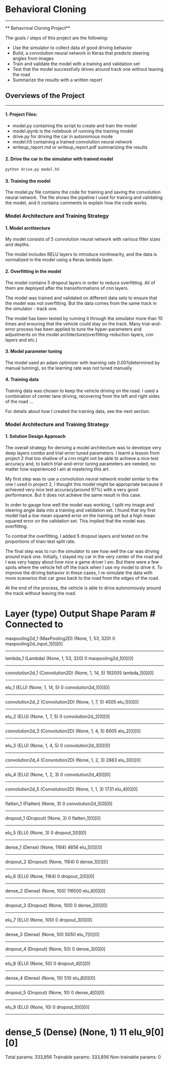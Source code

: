 # **Behavioral Cloning** 

---

** Behavrioal Cloning Project**

The goals / steps of this project are the following:
* Use the simulator to collect data of good driving behavior
* Build, a convolution neural network in Keras that predicts steering angles from images
* Train and validate the model with a training and validation set
* Test that the model successfully drives around track one without leaving the road
* Summarize the results with a written report


## Overviews of the Project

---

#### 1. Project Files:
* model.py containing the script to create and train the model
* model.ipynb is the notebook of running the training model
* drive.py for driving the car in autonomous mode
* model.h5 containing a trained convolution neural network 
* writeup_report.md or writeup_report.pdf summarizing the results

#### 2. Drive the car in the simulator with trained model
```sh
python drive.py model.h5
```

#### 3. Training the model

The model.py file contains the code for training and saving the convolution neural network. The file shows the pipeline I used for training and validating the model, and it contains comments to explain how the code works.

### Model Architecture and Training Strategy

#### 1. Model arcthiecture

My model consists of 5 convolution neural network with various filter sizes and depths.

The model includes RELU layers to introduce nonlinearity, and the data is normalized in the model using a Keras lambda layer. 

#### 2. Overfitting in the model

The model contains 5 dropout layers in order to reduce overfitting. All of them are deployed after the transoformations of cnn layers.

The model was trained and validated on different data sets to ensure that the model was not overfitting. But the data comes from the same track in the simulator - track one. 

The model has been tested by running it through the simulator more than 10 times and ensuring that the vehicle could stay on the track. Many trial-and-error process has been applied to tune the hyper-parameters and adjustments on the model architecture(overfitting-reduction layers, cnn layers and etc.)

#### 3. Model parameter tuning

The model used an adam optimizer with learning rate 0.001(determined by manual tunning), so the learning rate was not tuned manually 

#### 4. Training data

Training data was chosen to keep the vehicle driving on the road. I used a combination of center lane driving, recovering from the left and right sides of the road ... 

For details about how I created the training data, see the next section. 

### Model Architecture and Training Strategy

#### 1. Solution Design Approach

The overall strategy for deriving a model architecture was to develope very deep layers combo and trial-error tuned parameters. I learnt a lesson from project 2 that too shallow of a cnn might not be able to achieve a nice test accuracy and, to batch trial-and-error tuning parameters are needed, no matter how experienced I am at mastering this art.

My first step was to use a convolution neural network model similar to the one I used in project 2, I thought this model might be appropriate because it achieved very nice test accuracy(around 97%) with a very good performance. But it does not achieve the same result in this case.

In order to gauge how well the model was working, I split my image and steering angle data into a training and validation set. I found that my first model had a low mean squared error on the training set but a high mean squared error on the validation set. This implied that the model was overfitting. 

To combat the overfitting, I added 5 dropout layers and tested on the proportions of trian-test split rate.

The final step was to run the simulator to see how well the car was driving around track one. Initially, I stayed my car in the very center of the road and I was very happy about how nice a game driver I am. But there were a few spots where the vehicle fell off the track when I use my model to drive it. To improve the driving behavior in these cases, I re-simulate the data with more scenarios that car goes back to the road from the edges of the road.

At the end of the process, the vehicle is able to drive autonomously around the track without leaving the road.


Layer (type)                     Output Shape          Param #     Connected to                     
====================================================================================================
maxpooling2d_1 (MaxPooling2D)    (None, 1, 53, 320)    0           maxpooling2d_input_1[0][0]       
____________________________________________________________________________________________________
lambda_1 (Lambda)                (None, 1, 53, 320)    0           maxpooling2d_1[0][0]             
____________________________________________________________________________________________________
convolution2d_1 (Convolution2D)  (None, 1, 14, 5)      192005      lambda_1[0][0]                   
____________________________________________________________________________________________________
elu_1 (ELU)                      (None, 1, 14, 5)      0           convolution2d_1[0][0]            
____________________________________________________________________________________________________
convolution2d_2 (Convolution2D)  (None, 1, 7, 5)       4505        elu_1[0][0]                      
____________________________________________________________________________________________________
elu_2 (ELU)                      (None, 1, 7, 5)       0           convolution2d_2[0][0]            
____________________________________________________________________________________________________
convolution2d_3 (Convolution2D)  (None, 1, 4, 5)       6005        elu_2[0][0]                      
____________________________________________________________________________________________________
elu_3 (ELU)                      (None, 1, 4, 5)       0           convolution2d_3[0][0]            
____________________________________________________________________________________________________
convolution2d_4 (Convolution2D)  (None, 1, 2, 3)       2883        elu_3[0][0]                      
____________________________________________________________________________________________________
elu_4 (ELU)                      (None, 1, 2, 3)       0           convolution2d_4[0][0]            
____________________________________________________________________________________________________
convolution2d_5 (Convolution2D)  (None, 1, 1, 3)       1731        elu_4[0][0]                      
____________________________________________________________________________________________________
flatten_1 (Flatten)              (None, 3)             0           convolution2d_5[0][0]            
____________________________________________________________________________________________________
dropout_1 (Dropout)              (None, 3)             0           flatten_1[0][0]                  
____________________________________________________________________________________________________
elu_5 (ELU)                      (None, 3)             0           dropout_1[0][0]                  
____________________________________________________________________________________________________
dense_1 (Dense)                  (None, 1164)          4656        elu_5[0][0]                      
____________________________________________________________________________________________________
dropout_2 (Dropout)              (None, 1164)          0           dense_1[0][0]                    
____________________________________________________________________________________________________
elu_6 (ELU)                      (None, 1164)          0           dropout_2[0][0]                  
____________________________________________________________________________________________________
dense_2 (Dense)                  (None, 100)           116500      elu_6[0][0]                      
____________________________________________________________________________________________________
dropout_3 (Dropout)              (None, 100)           0           dense_2[0][0]                    
____________________________________________________________________________________________________
elu_7 (ELU)                      (None, 100)           0           dropout_3[0][0]                  
____________________________________________________________________________________________________
dense_3 (Dense)                  (None, 50)            5050        elu_7[0][0]                      
____________________________________________________________________________________________________
dropout_4 (Dropout)              (None, 50)            0           dense_3[0][0]                    
____________________________________________________________________________________________________
elu_8 (ELU)                      (None, 50)            0           dropout_4[0][0]                  
____________________________________________________________________________________________________
dense_4 (Dense)                  (None, 10)            510         elu_8[0][0]                      
____________________________________________________________________________________________________
dropout_5 (Dropout)              (None, 10)            0           dense_4[0][0]                    
____________________________________________________________________________________________________
elu_9 (ELU)                      (None, 10)            0           dropout_5[0][0]                  
____________________________________________________________________________________________________
dense_5 (Dense)                  (None, 1)             11          elu_9[0][0]                      
====================================================================================================
Total params: 333,856
Trainable params: 333,856
Non-trainable params: 0
